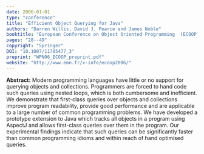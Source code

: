 ```yaml
---
date: 2006-01-01
type: "conference"
title: "Efficient Object Querying for Java"
authors: "Darren Willis, David J. Pearce and James Noble"
booktitle: "European Conference on Object Oriented Programming  (ECOOP)"
pages: "28--49"
copyright: "Springer"
DOI: "10.1007/11785477_3"
preprint: "WPN06_ECOOP_preprint.pdf"
website: "http://www.emn.fr/x-info/ecoop2006/"
---
```


**Abstract:** Modern programming languages have little or no support for querying objects and collections. Programmers are forced to hand code such queries using nested loops, which is both cumbersome and inefficient. We demonstrate that first-class queries over objects and collections improve program readability, provide good performance and are applicable to a large number of common programming problems. We have developed a prototype extension to Java which tracks all objects in a program using AspectJ and allows first-class queries over them in the program. Our experimental findings indicate that such queries can be significantly faster than common programming idioms and within reach of hand optimised queries.